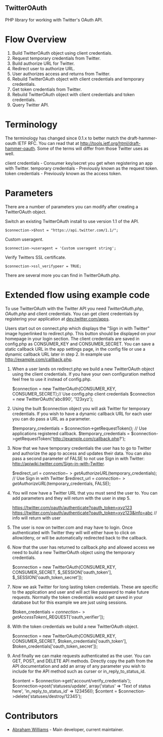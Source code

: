 TwitterOAuth
------------

PHP library for working with Twitter's OAuth API.

Flow Overview
=============

1. Build TwitterOAuth object using client credentials.
2. Request temporary credentials from Twitter.
3. Build authorize URL for Twitter.
4. Redirect user to authorize URL.
5. User authorizes access and returns from Twitter.
6. Rebuild TwitterOAuth object with client credentials and temporary credentials.
7. Get token credentials from Twitter.
8. Rebuild TwitterOAuth object with client credentials and token credentials.
9. Query Twitter API.

Terminology
===========

The terminology has changed since 0.1.x to better match the draft-hammer-oauth IETF
RFC. You can read that at http://tools.ietf.org/html/draft-hammer-oauth. Some of the
terms will differ from those Twitter uses as well.

client credentials - Consumer key/secret you get when registering an app with Twitter.
temporary credentials - Previously known as the request token.
token credentials - Previously known as the access token.

Parameters
==========

There are a number of parameters you can modify after creating a TwitterOAuth object.

Switch an existing TwitterOAuth install to use version 1.1 of the API.

    $connection->$host = "https://api.twitter.com/1.1/";

Custom useragent.

    $connection->useragent = 'Custom useragent string';

Verify Twitters SSL certificate.

    $connection->ssl_verifypeer = TRUE;

There are several more you can find in TwitterOAuth.php.

Extended flow using example code
================================

To use TwitterOAuth with the Twitter API you need *TwitterOAuth.php*, *OAuth.php* and
client credentials. You can get client credentials by registering your application at
[dev.twitter.com/apps](https://dev.twitter.com/apps).

Users start out on connect.php which displays the "Sign in with Twitter" image hyperlinked
to redirect.php. This button should be displayed on your homepage in your login section. The
client credentials are saved in config.php as CONSUMER_KEY and CONSUMER_SECRET. You can
save a static callback URL in the app settings page, in the config file or use a dynamic
callback URL later in step 2. In example use http://example.com/callback.php.

1) When a user lands on redirect.php we build a new TwitterOAuth object using the client credentials.
If you have your own configuration method feel free to use it instead of config.php.

    $connection = new TwitterOAuth(CONSUMER_KEY, CONSUMER_SECRET);// Use config.php client credentials
    $connection = new TwitterOAuth('abc890', '123xyz');

2) Using the built $connection object you will ask Twitter for temporary credentials. If you
wish to have a dynamic callback URL for each user you can do pass a URL as a parameter.

    $temporary_credentials = $connection->getRequestToken(); // Use applications registered callback.
    $temporary_credentials = $connection->getRequestToken('http://example.com/callback.php?');

3) Now that we have temporary credentials the user has to go to Twitter and authorize the app
to access and updates their data. You can also pass a second parameter of FALSE to not use Sign
in with Twitter: http://apiwiki.twitter.com/Sign-in-with-Twitter.

    $redirect_url = $connection->getAuthorizeURL($temporary_credentials); // Use Sign in with Twitter
    $redirect_url = $connection->getAuthorizeURL($temporary_credentials, FALSE);

4) You will now have a Twitter URL that you must send the user to. You can add parameters and
they will return with the user in step 5.

    https://twitter.com/oauth/authenticate?oauth_token=xyz123
    https://twitter.com/oauth/authenticate?oauth_token=xyz123&info=abc // info will return with user

5) The user is now on twitter.com and may have to login. Once authenticated with Twitter they will
will either have to click on allow/deny, or will be automatically redirected back to the callback.

6) Now that the user has returned to callback.php and allowed access we need to build a new
TwitterOAuth object using the temporary credentials.

    $connection = new TwitterOAuth(CONSUMER_KEY, CONSUMER_SECRET, $_SESSION['oauth_token'],
    $_SESSION['oauth_token_secret']);

7) Now we ask Twitter for long lasting token credentials. These are specific to the application
and user and will act like password to make future requests. Normally the token credentials would
get saved in your database but for this example we are just using sessions.

    $token_credentials = $connection->getAccessToken($_REQUEST['oauth_verifier']);

8) With the token credentials we build a new TwitterOAuth object.

    $connection = new TwitterOAuth(CONSUMER_KEY, CONSUMER_SECRET, $token_credentials['oauth_token'],
    $token_credentials['oauth_token_secret']);

9) And finally we can make requests authenticated as the user. You can GET, POST, and DELETE API
methods. Directly copy the path from the API documentation and add an array of any parameter
you wish to include for the API method such as curser or in_reply_to_status_id.

    $content = $connection->get('account/verify_credentials');
    $connection->post('statuses/update', array('status' => 'Text of status here', 'in_reply_to_status_id' => 123456));
    $content = $connection->delete('statuses/destroy/12345');

Contributors
============

* [Abraham Williams](http://www.twitter.com/abraham) - Main developer, current maintainer.
